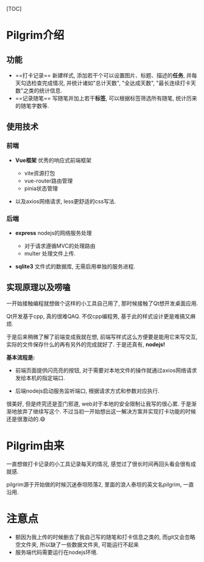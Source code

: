 [TOC]

# Pilgrim介绍

## 功能

- ==打卡记录== 新建样式, 添加若干个可以设置图片、标题、描述的**任务**, 并每天勾选检查完成情况, 并统计诸如"总计天数", "全达成天数", "最长连续打卡天数"之类的统计信息. 
- ==记录随笔== 写随笔并加上若干**标签**, 可以根据标签筛选所有随笔, 统计历来的随笔字数等.

## 使用技术

### 前端

- **Vue框架** 优秀的响应式前端框架
  - vite资源打包
  - vue-router路由管理
  - pinia状态管理

- 以及axios网络请求, less更舒适的css写法.

### 后端

- **express** nodejs的网络服务处理
  - 对于请求遵循MVC的处理路由
  - multer 处理文件上传.

- **sqlite3** 文件式的数据库, 无需启用单独的服务进程.

## 实现原理以及唠嗑

一开始接触编程就想做个这样的小工具自己用了, 那时候接触了Qt想开发桌面应用.

Qt开发基于cpp, 真的很难QAQ. 不仅cpp编程男, 基于此的样式设计更是难搞又麻烦.

于是后来稍微了解了前端变成我就在想, 前端写样式这么方便要是能用它来写交互, 实际的文件保存什么的再有另外的完成就好了. 于是还真有, **nodejs!**

**基本流程是:**

- 前端页面提供闪亮亮的按钮, 对于需要对本地文件的操作就通过axios网络请求发给本机的指定端口.

- 后端nodejs启动服务监听端口, 根据请求方式和参数对应执行.

很美好, 但是终究还是歪门邪道, web对于本地的安全限制让我写的很心累. 于是渐渐地放弃了继续写这个. 不过当初一开始想出这一解决方案并实现打卡功能的时候还是很激动的.😄

# Pilgrim由来

一直想做打卡记录的小工具记录每天的情况, 感觉过了很长时间再回头看会很有成就感.

pilgrim源于开始做的时候沉迷泰坦陨落2, 里面的浪人泰坦的英文名pilgrim, 一直沿用.

# 注意点

- 额因为我上传的时候删去了我自己写的随笔和打卡信息之类的, 而git又会忽略空文件夹, 所以缺了一些数据文件夹, 可能运行不起来
- 服务端代码需要运行在nodejs环境.